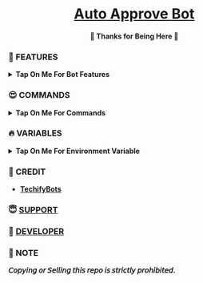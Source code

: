 <h1 align="center">
 <b><a href="https://youtu.be/vNyvyCVer4g" target="/blank">Auto Approve Bot</a>
</h1>

<p align="center">🩷 Thanks for Being Here 🩷</p>



### 🥰 FEATURES

<details><summary>Tap On Me For Bot Features</summary>

 - Automatically approve join request in channel Or groups.
 - Pending request also approved in channel Or groups.
- Fully modified repo
- Multi Force Sub available
- Broadcast available
- Deploy To Koyeb + Heroku + Railway + Render + VPS + Okteto
- [Developer support](https://telegram.me/TechifySupport) 24x7
</details>

### 😍 COMMANDS

<b><details><summary>Tap On Me For Commands</summary>
```
start - Check Bot Alive.
users - Check total users.
login : login your telegram account for string session
logout : logout your telegram account
accept : accept all pending request form channel or group.
broadcast - Broadcast Massage Send All Users In Bot.
```
</details>

### 🔥 VARIABLES

<details><summary>Tap On Me For Environment Variable</summary>

  - `API_ID` - Your Telegram API ID.Get it [Here](https://youtu.be/y5FwAobQ-Kc)
  - `API_HASH` - Your Telegram API HASH.Get it [Here](https://youtu.be/y5FwAobQ-Kc)
  - `PICS` - Your bot start images. you can add multiple images
  - `DB_URI` - Mongodb [Database](https://youtu.be/j8LIuM7vv18)
  - `BOT_TOKEN` - Get From [BotFather](https://youtu.be/aJILCCXfNVM)
  - `AUTH_CHANNELS` - Your Force subscribe channel id.
   - `LOG_CHANNEL` - Your log channel id
  - `ADMINS` - bot owners Id/ ids ( for broadcast and stats cmds). for multiple use space.
</details>

### 💞 CREDIT

- [TechifyBots](https://github.com/TechifyBots)

### 😇 [SUPPORT](https://techifybots.github.io/PayWeb)

### 🥳 [DEVELOPER](https://instagram.com/TechifyRahul)

### 📌 NOTE

𝘊𝘰𝘱𝘺𝘪𝘯𝘨 𝘰𝘳 𝘚𝘦𝘭𝘭𝘪𝘯𝘨 𝘵𝘩𝘪𝘴 𝘳𝘦𝘱𝘰 𝘪𝘴 𝘴𝘵𝘳𝘪𝘤𝘵𝘭𝘺 𝘱𝘳𝘰𝘩𝘪𝘣𝘪𝘵𝘦𝘥.</b>
